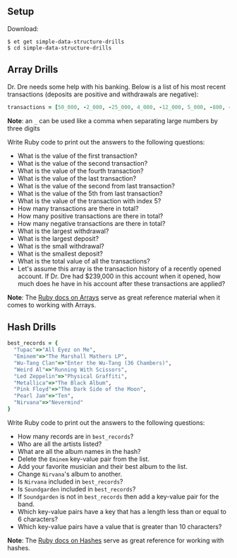 ## Setup

Download:

```
$ et get simple-data-structure-drills
$ cd simple-data-structure-drills
```
## Array Drills

Dr. Dre needs some help with his banking.
Below is a list of his most recent transactions (deposits are positive and withdrawals are negative):

```ruby
transactions = [50_000, -2_000, -25_000, 4_000, -12_000, 5_000, -800, -900, 43_000, -30_000, 15_000, 62_000, -50_000, 42_000]
```

**Note**: an `_` can be used like a comma when separating large numbers by three digits

Write Ruby code to print out the answers to the following questions:

* What is the value of the first transaction?
* What is the value of the second transaction?
* What is the value of the fourth transaction?
* What is the value of the last transaction?
* What is the value of the second from last transaction?
* What is the value of the 5th from last transaction?
* What is the value of the transaction with index 5?
* How many transactions are there in total?
* How many positive transactions are there in total?
* How many negative transactions are there in total?
* What is the largest withdrawal?
* What is the largest deposit?
* What is the small withdrawal?
* What is the smallest deposit?
* What is the total value of all the transactions?
* Let's assume this array is the transaction history of a recently opened account. If Dr. Dre had $239,000 in this account when it opened, how much does he have in his account after these transactions are applied?

**Note**: The [Ruby docs on Arrays][ruby-array-docs] serve as great reference
material when it comes to working with Arrays.

## Hash Drills

```ruby
best_records = {
  "Tupac"=>"All Eyez on Me",
  "Eminem"=>"The Marshall Mathers LP",
  "Wu-Tang Clan"=>"Enter the Wu-Tang (36 Chambers)",
  "Weird Al"=>"Running With Scissors",
  "Led Zeppelin"=>"Physical Graffiti",
  "Metallica"=>"The Black Album",
  "Pink Floyd"=>"The Dark Side of the Moon",
  "Pearl Jam"=>"Ten",
  "Nirvana"=>"Nevermind"
}
```

Write Ruby code to print out the answers to the following questions:

* How many records are in `best_records`?
* Who are all the artists listed?
* What are all the album names in the hash?
* Delete the `Eminem` key-value pair from the list.
* Add your favorite musician and their best album to the list.
* Change `Nirvana`'s album to another.
* Is `Nirvana` included in `best_records`?
* Is `Soundgarden` included in `best_records`?
* If `Soundgarden` is not in `best_records` then add a key-value pair for the band.
* Which key-value pairs have a key that has a length less than or equal to 6 characters?
* Which key-value pairs have a value that is greater than 10 characters?

**Note**: The [Ruby docs on Hashes][ruby-hash-docs] serve as great reference for
working with hashes.

[ruby-array-docs]: http://www.ruby-doc.org/core/Array.html
[ruby-hash-docs]: http://www.ruby-doc.org/core/Hash.html
